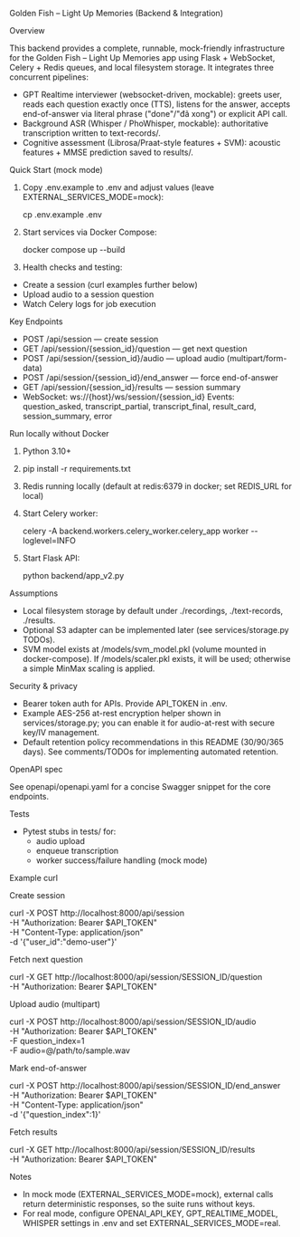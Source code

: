 Golden Fish – Light Up Memories (Backend & Integration)

Overview

This backend provides a complete, runnable, mock-friendly infrastructure for the Golden Fish – Light Up Memories app using Flask + WebSocket, Celery + Redis queues, and local filesystem storage. It integrates three concurrent pipelines:

- GPT Realtime interviewer (websocket-driven, mockable): greets user, reads each question exactly once (TTS), listens for the answer, accepts end-of-answer via literal phrase ("done"/"đã xong") or explicit API call.
- Background ASR (Whisper / PhoWhisper, mockable): authoritative transcription written to text-records/.
- Cognitive assessment (Librosa/Praat-style features + SVM): acoustic features + MMSE prediction saved to results/.

Quick Start (mock mode)

1) Copy .env.example to .env and adjust values (leave EXTERNAL_SERVICES_MODE=mock):

   cp .env.example .env

2) Start services via Docker Compose:

   docker compose up --build

3) Health checks and testing:
- Create a session (curl examples further below)
- Upload audio to a session question
- Watch Celery logs for job execution

Key Endpoints

- POST /api/session — create session
- GET /api/session/{session_id}/question — get next question
- POST /api/session/{session_id}/audio — upload audio (multipart/form-data)
- POST /api/session/{session_id}/end_answer — force end-of-answer
- GET /api/session/{session_id}/results — session summary
- WebSocket: ws://{host}/ws/session/{session_id}
  Events: question_asked, transcript_partial, transcript_final, result_card, session_summary, error

Run locally without Docker

1) Python 3.10+
2) pip install -r requirements.txt
3) Redis running locally (default at redis:6379 in docker; set REDIS_URL for local)
4) Start Celery worker:

   celery -A backend.workers.celery_worker.celery_app worker --loglevel=INFO

5) Start Flask API:

   python backend/app_v2.py

Assumptions

- Local filesystem storage by default under ./recordings, ./text-records, ./results.
- Optional S3 adapter can be implemented later (see services/storage.py TODOs).
- SVM model exists at /models/svm_model.pkl (volume mounted in docker-compose). If /models/scaler.pkl exists, it will be used; otherwise a simple MinMax scaling is applied.

Security & privacy

- Bearer token auth for APIs. Provide API_TOKEN in .env.
- Example AES-256 at-rest encryption helper shown in services/storage.py; you can enable it for audio-at-rest with secure key/IV management.
- Default retention policy recommendations in this README (30/90/365 days). See comments/TODOs for implementing automated retention.

OpenAPI spec

See openapi/openapi.yaml for a concise Swagger snippet for the core endpoints.

Tests

- Pytest stubs in tests/ for:
  - audio upload
  - enqueue transcription
  - worker success/failure handling (mock mode)

Example curl

Create session

  curl -X POST http://localhost:8000/api/session \
    -H "Authorization: Bearer $API_TOKEN" \
    -H "Content-Type: application/json" \
    -d '{"user_id":"demo-user"}'

Fetch next question

  curl -X GET http://localhost:8000/api/session/SESSION_ID/question \
    -H "Authorization: Bearer $API_TOKEN"

Upload audio (multipart)

  curl -X POST http://localhost:8000/api/session/SESSION_ID/audio \
    -H "Authorization: Bearer $API_TOKEN" \
    -F question_index=1 \
    -F audio=@/path/to/sample.wav

Mark end-of-answer

  curl -X POST http://localhost:8000/api/session/SESSION_ID/end_answer \
    -H "Authorization: Bearer $API_TOKEN" \
    -H "Content-Type: application/json" \
    -d '{"question_index":1}'

Fetch results

  curl -X GET http://localhost:8000/api/session/SESSION_ID/results \
    -H "Authorization: Bearer $API_TOKEN"

Notes

- In mock mode (EXTERNAL_SERVICES_MODE=mock), external calls return deterministic responses, so the suite runs without keys.
- For real mode, configure OPENAI_API_KEY, GPT_REALTIME_MODEL, WHISPER settings in .env and set EXTERNAL_SERVICES_MODE=real.


